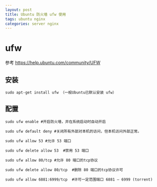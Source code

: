 ```yaml
---
layout: post
title: Ubuntu 防火墙 ufw 使用
tags: ubuntu nginx
categories: server nginx
---
```


# ufw
参考 https://help.ubuntu.com/community/UFW

## 安装
    sudo apt-get install ufw （一般Ubuntu已默认安装 ufw）

## 配置
    sudo ufw enable #开启防火墙，并在系统启动时自动开启

    sudo ufw default deny #关闭所有外部对本机的访问，但本机访问外部正常。

    sudo ufw allow 53 #允许 53 端口

    sudo ufw delete allow 53  #禁用 53 端口

    sudo ufw allow 80/tcp #允许 80 端口的tcp协议

    sudo ufw delete allow 80/tcp  #删除 80 端口的tcp协议许可

    sudo ufw allow 6881:6999/tcp  #许可一定范围端口 6881 – 6999 (torrent)
